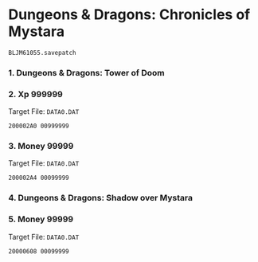 #  Dungeons & Dragons: Chronicles of Mystara 

`BLJM61055.savepatch`

### 1. Dungeons & Dragons: Tower of Doom
### 2. Xp 999999

Target File: `DATA0.DAT`

```
200002A0 00999999
```

### 3. Money 99999

Target File: `DATA0.DAT`

```
200002A4 00099999
```

### 4. Dungeons & Dragons: Shadow over Mystara
### 5. Money 99999

Target File: `DATA0.DAT`

```
20000608 00099999
```

